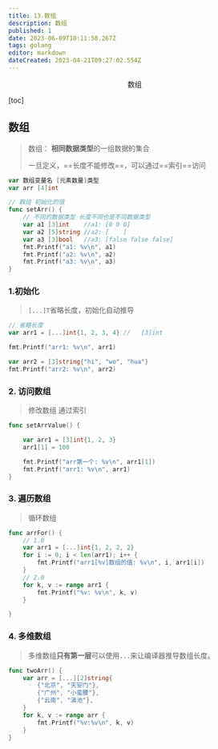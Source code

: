 ```yaml
---
title: 13.数组
description: 数组
published: 1
date: 2023-06-09T10:11:58.267Z
tags: golang
editor: markdown
dateCreated: 2023-04-21T09:27:02.554Z
---
```


<center>数组</center>



[toc]





## 数组

> 数组： **相同数据类型**的一组数据的集合
>
> 一旦定义，==长度不能修改==，可以通过==索引==访问

```go
var 数组变量名 [元素数量]类型
var arr [4]int
```

```go
// 数组 初始化的值
func setArr() {
    // 不同的数据类型 长度不同也是不同数据类型
	var a1 [3]int    //a1: [0 0 0]
	var a2 [5]string //a2: [    ]
	var a3 [3]bool   //a3: [false false false]
	fmt.Printf("a1: %v\n", a1)
	fmt.Printf("a2: %v\n", a2)
	fmt.Printf("a3: %v\n", a3)
}
```



### 1.初始化

> `[...]T`省略长度，初始化自动推导

```go
// 省略长度
var arr1 = [...]int{1, 2, 3, 4} //   [3]int

fmt.Printf("arr1: %v\n", arr1)

var arr2 = [3]string{"hi", "wo", "hua"}
fmt.Printf("arr2: %v\n", arr2)
```



### 2. 访问数组

> 修改数组 通过索引

```go
func setArrValue() {

	var arr1 = [3]int{1, 2, 3}
	arr1[1] = 100

	fmt.Printf("arr第一个: %v\n", arr1[1])
	fmt.Printf("arr1: %v\n", arr1)
}
```



### 3. 遍历数组

> 循环数组

```go
func arrFor() {
	// 1.0
	var arr1 = [...]int{1, 2, 2, 2}
	for i := 0; i < len(arr1); i++ {
		fmt.Printf("arr1[%v]数组的值: %v\n", i, arr1[i])
	}
	// 2.0
	for k, v := range arr1 {
		fmt.Printf("%v: %v\n", k, v)
	}

}
```



### 4. 多维数组

> 多维数组**只有第一层**可以使用`...`来让编译器推导数组长度。

```go
func twoArr() {
	var arr = [...][2]string{
		{"北京", "天安门"},
		{"广州", "小蛮腰"},
		{"云南", "滇池"},
	}
	for k, v := range arr {
		fmt.Printf("%v:%v\n", k, v)
	}
}
```







